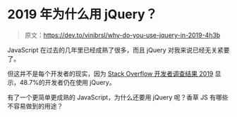 # 2019 年为什么用 jQuery？

> 原文：<https://dev.to/vinibrsl/why-do-you-use-jquery-in-2019-4h3b>

JavaScript 在过去的几年里已经成熟了很多，而且 jQuery 对我来说已经无关紧要了。

但这并不是每个开发者的现实，因为 [Stack Overflow 开发者调查结果 2019](https://insights.stackoverflow.com/survey/2019#technology-_-web-frameworks) 显示，48.7%的开发者仍在使用 jQuery。

有了一个更简单更成熟的 JavaScript，为什么还要用 jQuery 呢？香草 JS 有哪些不容易做到的用途？